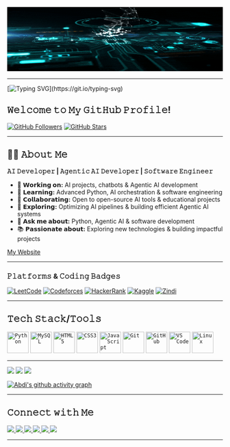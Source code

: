 <img src="assets/AI-Technology-Creation-Concept.gif" alt="AI-Technology-Creation-Concept" width="2000" height="150" />

---
<!------- Typing SVG ------->
<!--
[![Typing SVG](https://readme-typing-svg.demolab.com?font=Source+Code+Pro&size=26&pause=1000&color=00FF88&center=true&vCenter=true&width=900&lines=Hi+there+👋%2C+I'm+Abdi+Dabala;AI+Developer+%7C+Agentic+AI;Passionate+Problem+Solver;Always+Learning+%26+Building;Jesus+Loves+You!)](https://git.io/typing-svg)
-->
[![Typing SVG](https://readme-typing-svg.demolab.com?font=Fira+Code&size=26&pause=1000&color=00FF88&center=true&vCenter=true&width=900&lines=ℍ𝕚+𝕥𝕙𝕖𝕣𝕖+👋%2C+𝕀'𝕞+𝔸𝕓𝕕𝕚+𝔻𝕒𝕓𝕒𝕝𝕒;𝔸𝕀+𝔻𝕖𝕧𝕖𝕝𝕠𝕡𝕖𝕣+%7C+𝔸𝕘𝕖𝕟𝕥𝕚𝕔+𝔸𝕀+𝔻𝕖𝕧𝕖𝕝𝕠𝕡𝕖𝕣;ℙ𝕒𝕤𝕤𝕚𝕠𝕟𝕒𝕥𝕖+ℙ𝕣𝕠𝕓𝕝𝕖𝕞+𝕊𝕠𝕝𝕧𝕖𝕣;𝕁𝕖𝕤𝕦𝕤+𝕃𝕠𝕧𝕖𝕤+𝕐𝕠𝕦!!!)](https://git.io/typing-svg)


<!--# Hi there👋  I'm Abdi Dabala-->
## 𝚆𝚎𝚕𝚌𝚘𝚖𝚎 𝚝𝚘 𝙼𝚢 𝙶𝚒𝚝𝙷𝚞𝚋 𝙿𝚛𝚘𝚏𝚒𝚕𝚎!

<!-- [![Profile Views](https://komarev.com/ghpvc/?username=abdi7d&label=Profile%20Views&color=1E90FF&style=for-the-badge)](https://github.com/abdi7d) -->
[![GitHub Followers](https://img.shields.io/github/followers/abdi7d?label=Followers&style=for-the-badge&color=8A2BE2)](https://github.com/abdi7d?tab=followers)
[![GitHub Stars](https://img.shields.io/github/stars/abdi7d?label=Stars&style=for-the-badge&color=4CAF50)](https://github.com/abdi7d?tab=repositories&q=&type=source&language=&sort=stargazers)

<!--
![Profile Views](https://komarev.com/ghpvc/?username=abdi7d&label=Profile%20Views&color=1E90FF&style=for-the-badge) ![GitHub Followers](https://img.shields.io/github/followers/abdi7d?label=Followers&style=for-the-badge&color=8A2BE2) ![GitHub Stars](https://img.shields.io/github/stars/abdi7d?label=Stars&style=for-the-badge&color=4CAF50)
-->

---
## 🙋‍♂️ 𝙰𝚋𝚘𝚞𝚝 𝙼𝚎
<p>
  <b>𝙰𝙸 𝙳𝚎𝚟𝚎𝚕𝚘𝚙𝚎𝚛 | 𝙰𝚐𝚎𝚗𝚝𝚒𝚌 𝙰𝙸 𝙳𝚎𝚟𝚎𝚕𝚘𝚙𝚎𝚛 | 𝚂𝚘𝚏𝚝𝚠𝚊𝚛𝚎 𝙴𝚗𝚐𝚒𝚗𝚎𝚎𝚛</b>
</p>

- 🔭 **𝗪𝗼𝗿𝗸𝗶𝗻𝗴 𝗼𝗻:** AI projects, chatbots & Agentic AI development  
- 🌱 **𝗟𝗲𝗮𝗿𝗻𝗶𝗻𝗴:** Advanced Python, AI orchestration & software engineering  
- 👯 **𝗖𝗼𝗹𝗹𝗮𝗯𝗼𝗿𝗮𝘁𝗶𝗻𝗴:** Open to open-source AI tools & educational projects  
- 🤔 **𝗘𝘅𝗽𝗹𝗼𝗿𝗶𝗻𝗴:** Optimizing AI pipelines & building efficient Agentic AI systems  
- 💬 **𝗔𝘀𝗸 𝗺𝗲 𝗮𝗯𝗼𝘂𝘁:** Python, Agentic AI & software development  
- 📚 **𝗣𝗮𝘀𝘀𝗶𝗼𝗻𝗮𝘁𝗲 𝗮𝗯𝗼𝘂𝘁:** Exploring new technologies & building impactful projects

[My Website](https://abdi7d.github.io/My-Portfolio/)
<!--[My Website](https://abdidabala.netlify.app/)-->

---
### 𝙿𝚕𝚊𝚝𝚏𝚘𝚛𝚖𝚜 & 𝙲𝚘𝚍𝚒𝚗𝚐 𝙱𝚊𝚍𝚐𝚎𝚜

[![LeetCode](https://img.shields.io/badge/LeetCode-Solved-orange?style=for-the-badge&logo=leetcode&logoColor=white)](https://leetcode.com/abdi7d)
[![Codeforces](https://img.shields.io/badge/Codeforces-Solved-blue?style=for-the-badge&logo=codeforces&logoColor=white)](https://codeforces.com/profile/Abdi_Dabala)
[![HackerRank](https://img.shields.io/badge/HackerRank-Solved-brightgreen?style=for-the-badge&logo=hackerrank&logoColor=white)](https://www.hackerrank.com/abdi7dy)
[![Kaggle](https://img.shields.io/badge/Kaggle-Competitions-blue?style=for-the-badge&logo=kaggle&logoColor=white)](https://www.kaggle.com/abdidabala)
[![Zindi](https://img.shields.io/badge/Zindi-Competitions-6f42c1?style=for-the-badge&logo=zindi&logoColor=white)](https://zindi.africa/users/abdi7d)

---
## 𝚃𝚎𝚌𝚑 𝚂𝚝𝚊𝚌𝚔/𝚃𝚘𝚘𝚕𝚜

<!--
![Python](https://img.shields.io/badge/Python-3776AB?style=for-the-badge&logo=python&logoColor=white) ![SQL](https://img.shields.io/badge/SQL-003B57?style=for-the-badge&logo=postgresql&logoColor=white) ![HTML5](https://img.shields.io/badge/HTML5-E34F26?style=for-the-badge&logo=html5&logoColor=white) ![CSS3](https://img.shields.io/badge/CSS3-1572B6?style=for-the-badge&logo=css3&logoColor=white) ![LangChain](https://img.shields.io/badge/LangChain-1C3C3C?style=for-the-badge&logo=chainlink&logoColor=white) ![RAG](https://img.shields.io/badge/RAG%20(Retrieval%20Augmented%20Generation)-FF6F00?style=for-the-badge&logo=google&logoColor=white) ![Agentic AI](https://img.shields.io/badge/Agentic%20AI-000000?style=for-the-badge&logo=artstation&logoColor=white) ![HuggingFace](https://img.shields.io/badge/HuggingFace-FFD21E?style=for-the-badge&logo=huggingface&logoColor=black) ![Git](https://img.shields.io/badge/Git-F05032?style=for-the-badge&logo=git&logoColor=white) ![GitHub](https://img.shields.io/badge/GitHub-181717?style=for-the-badge&logo=github&logoColor=white) ![VS Code](https://img.shields.io/badge/VS%20Code-0078D4?style=for-the-badge&logo=visualstudiocode&logoColor=white) ![Linux](https://img.shields.io/badge/Linux-FCC624?style=for-the-badge&logo=linux&logoColor=black)
-->

<code><img height="50" width="50" src="https://img.icons8.com/color/48/000000/python.png" title="Python"></code>
<code><img height="50" width="50" src="https://www.mysql.com/common/logos/logo-mysql-170x115.png" title="MySQL"></code>
<code><img height="50" width="50" src="https://img.icons8.com/color/48/000000/html-5.png" title="HTML5"></code>
<code><img height="50" width="50" src="https://img.icons8.com/color/48/000000/css3.png" title="CSS3"></code>
<code><img height="50" width="50" src="https://img.icons8.com/color/48/000000/javascript.png" title="JavaScript"></code>
<code><img height="50" width="50" src="https://img.icons8.com/color/48/000000/git.png" title="Git"></code>
<code><img height="50" width="50" src="https://img.icons8.com/ios-glyphs/50/000000/github.png" title="GitHub"></code>
<code><img height="50" width="50" src="https://img.icons8.com/color/48/000000/visual-studio-code-2019.png" title="VS Code"></code>
<code><img height="50" width="50" src="https://img.icons8.com/color/48/000000/linux.png" title="Linux"></code>
<!--<code><img height="40" width="40" src="https://avatars.githubusercontent.com/u/96372235?s=280&v=4" title="LangChain"></code>
<code><img height="40" width="40" src="https://img.icons8.com/color/48/000000/google-logo.png" title="RAG"></code>
<code><img height="40" width="40" src="https://img.icons8.com/ios-filled/50/000000/artificial-intelligence.png" title="Agentic AI"></code>
<code><img height="40" width="40" src="https://img.icons8.com/ios-filled/50/000000/huggingface.png" title="HuggingFace"></code>-->

<!--
#### 🖥️ Programming Languages
![Python](https://img.shields.io/badge/Python-3776AB?style=for-the-badge&logo=python&logoColor=white) ![SQL](https://img.shields.io/badge/SQL-003B57?style=for-the-badge&logo=postgresql&logoColor=white) ![C++](https://img.shields.io/badge/C++-00599C?style=for-the-badge&logo=cplusplus&logoColor=white) ![Java](https://img.shields.io/badge/Java-007396?style=for-the-badge&logo=java&logoColor=white)


#### 🤖 AI & Frameworks
![LangChain](https://img.shields.io/badge/LangChain-1C3C3C?style=for-the-badge&logo=chainlink&logoColor=white) ![RAG](https://img.shields.io/badge/RAG%20(Retrieval%20Augmented%20Generation)-FF6F00?style=for-the-badge&logo=google&logoColor=white) ![Agentic AI](https://img.shields.io/badge/Agentic%20AI-000000?style=for-the-badge&logo=artstation&logoColor=white) ![HuggingFace](https://img.shields.io/badge/HuggingFace-FFD21E?style=for-the-badge&logo=huggingface&logoColor=black)

#### 🌐 Web Technologies
![HTML5](https://img.shields.io/badge/HTML5-E34F26?style=for-the-badge&logo=html5&logoColor=white) ![CSS3](https://img.shields.io/badge/CSS3-1572B6?style=for-the-badge&logo=css3&logoColor=white)


#### 🛠️ Tools & Platforms
![Git](https://img.shields.io/badge/Git-F05032?style=for-the-badge&logo=git&logoColor=white) ![GitHub](https://img.shields.io/badge/GitHub-181717?style=for-the-badge&logo=github&logoColor=white) ![VS Code](https://img.shields.io/badge/VS%20Code-0078D4?style=for-the-badge&logo=visualstudiocode&logoColor=white) ![Linux](https://img.shields.io/badge/Linux-FCC624?style=for-the-badge&logo=linux&logoColor=black)


### 📊 GitHub Stats
![Abdi's GitHub stats](https://github-readme-stats.vercel.app/api?username=abdi7d&show_icons=true&theme=tokyonight)  
 

 GitHub Stats
![Abdi's GitHub stats](https://github-readme-stats.vercel.app/api?username=abdi7d&show_icons=true&theme=tokyonight) ![Top Langs](https://github-readme-stats.vercel.app/api/top-langs/?username=abdi7d&layout=compact&theme=tokyonight)
  -->
---

<p float="left">
  <img src="https://github-readme-stats.vercel.app/api?username=abdi7d&show_icons=true&theme=tokyonight" width="300" /> <img src="https://github-readme-streak-stats.herokuapp.com/?user=abdi7d&theme=tokyonight" width="300" /> <img src="https://github-readme-stats.vercel.app/api/top-langs/?username=abdi7d&layout=compact&theme=tokyonight" width="300" />
</p>

[![Abdi's github activity graph](https://github-readme-activity-graph.vercel.app/graph?username=abdi7d&theme=react-dark&hide_border=true&bg_color=0d1117&color=00F9FF&line=FFD700&point=00F9FF)](https://github.com/ashutosh00710/github-readme-activity-graph)

---

## 𝙲𝚘𝚗𝚗𝚎𝚌𝚝 𝚠𝚒𝚝𝚑 𝙼𝚎

<p>
  <a href="https://linkedin.com/in/abdi7d" target="_blank">
    <img src="https://img.shields.io/badge/LinkedIn-0077B5?style=for-the-badge&logo=linkedin&logoColor=white" />
  </a>
  <a href="mailto:abdid.yadata@gmail.com" target="_blank">
    <img src="https://img.shields.io/badge/Email-D14836?style=for-the-badge&logo=gmail&logoColor=white" />
  </a>
  <a href="https://abdi7d.github.io/My-Portfolio/" target="_blank">
    <img src="https://img.shields.io/badge/Portfolio-00FF00?style=for-the-badge&logo=Google-Chrome&logoColor=white" />
  </a>
  <a href="https://twitter.com/abdi7d" target="_blank">
    <img src="https://img.shields.io/badge/Twitter-1DA1F2?style=for-the-badge&logo=twitter&logoColor=white" />
  </a>
  <a href="https://instagram.com/abdi777abdi" target="_blank">
    <img src="https://img.shields.io/badge/Instagram-E4405F?style=for-the-badge&logo=instagram&logoColor=white" />
  </a>
  <a href="https://facebook.com/profile.php?id=61573799533133" target="_blank">
    <img src="https://img.shields.io/badge/Facebook-1877F2?style=for-the-badge&logo=facebook&logoColor=white" />
  </a>
</p>

<!--
- 💼 [LinkedIn](https://www.linkedin.com/in/abdi7d/)  
- 🐦 [Twitter](https://x.com/abdi7d)  
- 📧 Email: **abdid.yadata@gmail.com**  
-->
---
